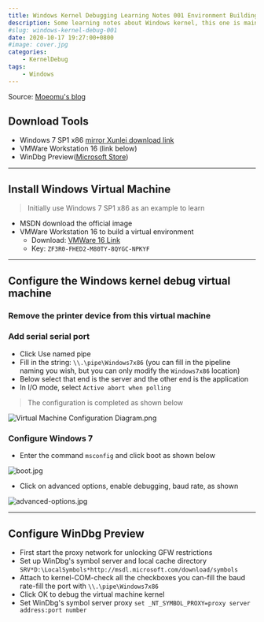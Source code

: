 ```yaml
---
title: Windows Kernel Debugging Learning Notes 001 Environment Building
description: Some learning notes about Windows kernel, this one is mainly about environment building
#slug: windows-kernel-debug-001
date: 2020-10-17 19:27:00+0800
#image: cover.jpg
categories:
    - KernelDebug
tags:
    - Windows
---
```


Source: [Moeomu's blog](/posts/windows-kernel-debugging-learning-notes-001-environment-building/)

## Download Tools

- Windows 7 SP1 x86 [mirror Xunlei download link](thunder://QUFlZDJrOi8vfGZpbGV8Y25fd2luZG93c183X3VsdGltYXRlX3dpdGhfc3AxX3g4Nl9kdmRfdV82Nzc0ODYuaXNvfDI2NTMyNzYxNjB8NzUwM0U0QjlCODczOERGQ0I5NTg3MjQ0NUM3MkFFRkJ8L1pa)
- VMWare Workstation 16 (link below)
- WinDbg Preview([Microsoft Store](https://www.microsoft.com/zh-cn/p/windbg-preview/9pgjgd53tn86))

---

## Install Windows Virtual Machine

> Initially use Windows 7 SP1 x86 as an example to learn

- MSDN download the official image
- VMWare Workstation 16 to build a virtual environment
  - Download: [VMWare 16 Link](https://www.vmware.com/go/getworkstation-win)
  - Key: `ZF3R0-FHED2-M80TY-8QYGC-NPKYF`

---

## Configure the Windows kernel debug virtual machine

### Remove the printer device from this virtual machine

### Add serial serial port

- Click Use named pipe
- Fill in the string: `\\.\pipe\Windows7x86` (you can fill in the pipeline naming you wish, but you can only modify the `Windows7x86` location)
- Below select that end is the server and the other end is the application
- In I/O mode, select `Active abort when polling`

> The configuration is completed as shown below

![Virtual Machine Configuration Diagram.png](https://s1.ax1x.com/2020/10/18/0j8UKI.png)

### Configure Windows 7

- Enter the command `msconfig` and click boot as shown below

![boot.jpg](https://s1.ax1x.com/2020/10/18/0jGpJe.png)
  
- Click on advanced options, enable debugging, baud rate, as shown

![advanced-options.jpg](https://s1.ax1x.com/2020/10/18/0jGSiD.png)

---

## Configure WinDbg Preview

- First start the proxy network for unlocking GFW restrictions
- Set up WinDbg's symbol server and local cache directory `SRV*D:\LocalSymbols*http://msdl.microsoft.com/download/symbols`
- Attach to kernel-COM-check all the checkboxes you can-fill the baud rate-fill the port with `\\.\pipe\Windows7x86`
- Click OK to debug the virtual machine kernel
- Set WinDbg's symbol server proxy `set _NT_SYMBOL_PROXY=proxy server address:port number`
